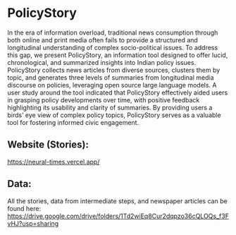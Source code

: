 # PolicyStory

In the era of information overload, traditional news consumption through both online and print media often fails to provide a structured and longitudinal understanding of complex socio-political issues. To address this gap, we present PolicyStory, an information tool designed to offer lucid, chronological, and summarized insights into Indian policy issues. PolicyStory collects news articles from diverse sources, clusters them by topic, and generates three levels of summaries from longitudinal media discourse on policies, leveraging open source large language models. A user study around the tool indicated that PolicyStory effectively aided users in grasping policy developments over time, with positive feedback highlighting its usability and clarity of summaries. By providing users a birds’ eye view of complex policy topics, PolicyStory serves as a valuable tool for fostering informed civic engagement.

## Website (Stories): 
https://neural-times.vercel.app/

## Data:
All the stories, data from intermediate steps, and newspaper articles can be found here: https://drive.google.com/drive/folders/1Td2wiEq8Cur2dqpzo36cQLOQs_f3FvHJ?usp=sharing
